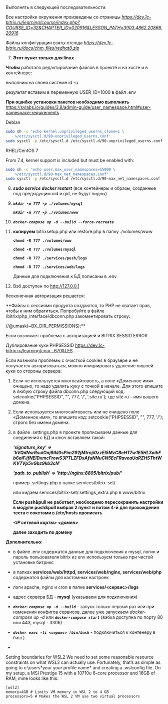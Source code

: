 Выполнять в следующей последовательности:

Все настройки окружения произведены со страницы *https://dev.1c-bitrix.ru/learning/course/index.php?COURSE_ID=32&CHAPTER_ID=020916&LESSON_PATH=3903.4862.20866.20916*

Файлы конфигурации взяты отсюда *https://dev.1c-bitrix.ru/docs/chm_files/redhat8.zip*

7. **Этот пункт только для linux** 
 
 **Чтобы** работало редактирование файлов в проекте и на хосте и в контейнере:
   
   выполним на своей системе id -u

   результат вставим в переменную USER_ID=1000 в файл .env
            
   
   **При ошибке установки пакетов необходимо выполнить**
   https://sylabs.io/guides/3.8/admin-guide/user_namespace.html#user-namespace-requirements

Debian   

```bash
sudo sh -c 'echo kernel.unprivileged_userns_clone=1 \
    >/etc/sysctl.d/90-unprivileged_userns.conf'
sudo sysctl -p /etc/sysctl.d /etc/sysctl.d/90-unprivileged_userns.conf
```

   RHEL/CentOS 7

From 7.4, kernel support is included but must be enabled with:


```bash
sudo sh -c 'echo user.max_user_namespaces=15000 \
    >/etc/sysctl.d/90-max_net_namespaces.conf'
sudo sysctl -p /etc/sysctl.d /etc/sysctl.d/90-max_net_namespaces.conf
```




8. ***sudo service docker restart***
   (все контейнеры и образы, созданные под предыдущим uid и gid, не будут видны)
9. ***`mkdir -m 777 -p ./volumes/mysql`***
    
   ***`mkdir -m 777 -p ./volumes/www`***

10. ***`docker-compose up -d --build --force-recreate`***
11.  **копируем** bitrixsetup.php или restore.php в папку ./volumes/www
    
      **`chmod -R 777 ./volumes/www`**

      **`chmod -R 777 ./volumes/mysql`**
      
      **`chmod -R 777 ./services/push/logs`**

      **`chmod -R 777 ./services/web/logs`**

      Данные для подключения к БД пописаны в .env

      
12. Вэб доступен по http://127.0.0.1 
   
   бесконечная авторизация решается:
   
   **Файлы с сессиями продукта создаются, то PHP не хватает прав, чтобы к ним обратиться. Попробуйте в файле /bitrix/php_interface/dbconn.php закоментировать строку:

//@umask(~BX_DIR_PERMISSIONS);**

Если возникает проблема с авторизацией и BITRIX SESSID ERROR

Дублирование куки PHPSESSID
https://dev.1c-bitrix.ru/learning/cour...670&LES...


Если возникли проблемы с очисткой cookies в браузере и не получается авторизоваться, можно инициировать удаление лишней куки со стороны сервера:

1. Если не используется многосайтовость, а поле «Доменное имя» очищено, то надо удалить куку с точкой в начале. Для этого впишите в любую строку файла dbconn.php следующий код:
setcookie("PHPSESSID", "", 777, '/', '.site.ru');
где site.ru - имя вашего домена.

2. Если используется многосайтовость или не очищено поле «Доменное имя», то впишите код:
setcookie("PHPSESSID", "", 777, '/');
строго без имени домена.



13. в файле .settings.php в проекте прописываем данные для соединения с БД и ключ вставляем такой: 

      ***'signature_key' => 'bVQdNsrRsulOnj9lkI0sPim292jMtrnji0zzEl5MzCBeHT7w1E5HL3aihFb6aiFJfNEIDxmcFrowS3PTLZFDxAfuNNuCN5EcFRaveaUaRZHSThtWKV7Vp5vGbz9kb3cN'***

      ***'path_to_publish' => 'http://nginx:8895/bitrix/pub/'***

      пример .settings.php в папке services/bitrix-set/
      
      или кидаем services/bitrix-set/.settings_extra.php в www/bitrix

      **Если push&pull не работает, необходимо пересохранить настройки в модуле push&pull выбрав 2 пункт  и потом 4-й**
      **для прохождения теста с сокетами в /etc/hosts прописать**

      ***<IP сетевой карты> <домен>***

     **далее заходить по домену**



**Дополнительно**:
- в файле .env содержатся данные для подключения к mysql,
  логин и пароль пользователя bitrix из env используем только при чистой установке битрикс
- в папках **services/web/httpd, services/web/nginx, services/web/php** содержатся файлы для кастомных настроек
- логи apache, nginx и cron в папке **services/<сервис>/logs**
- адрес сервера БД - **mysql** (указываем для подключения)

- ***`docker-compose up -d --build`***  - запуск только первый раз или при изменении конфигов сервисов, далее уже запускаем *docker-compose up -d* или ***`docker-compose start`*** (вэбка доступна по порту 80 или 443, mysql - 3306)
- ***`docker exec -ti <сервис> /bin/bash`*** - подключиться к контенеру в баш )
- 
Setting boundaries for WSL2
We need to set some reasonable resource constraints on what WSL2 can actually use. Fortunately, that’s as simple as going to c:\users\*your your profile name* and creating a .wslconfig file. On my setup, a MSI Prestige 15 with a 10710u 6-core processor and 16GB of RAM, mine looks like this:

```
[wsl2]
memory=4GB # Limits VM memory in WSL 2 to 4 GB
processors=5 # Makes the WSL 2 VM use two virtual processors
```

